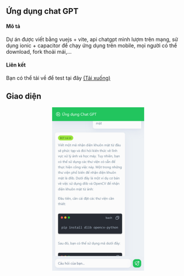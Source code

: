 ## Ứng dụng chat GPT
#### Mô tả
Dự án được viết bằng vuejs + vite, api chatgpt mình lượm trên mạng, sử dụng ionic + capacitor để chạy ứng dụng trên mobile, mọi người có thể download, fork thoải mái,...
#### Liên kết 
Bạn có thể tải về để test tại đây [(Tải xuống)](/apk/chat-gpt.apk)
## Giao diện
<p align="center">
  <img style="width: 50%; margin: 0 auto;" src="md/pictures/review-app.png" />
</p>
